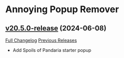 # Annoying Popup Remover

## [v20.5.0-release](https://github.com/KyrosKrane/AnnoyingPopupRemover/tree/v20.5.0-release) (2024-06-08)
[Full Changelog](https://github.com/KyrosKrane/AnnoyingPopupRemover/compare/v20.4.0-release...v20.5.0-release) [Previous Releases](https://github.com/KyrosKrane/AnnoyingPopupRemover/releases)

- Add Spoils of Pandaria starter popup  
